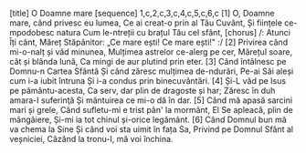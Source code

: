 [title] O Doamne mare
[sequence] 1,c,2,c,3,c,4,c,5,c,6,c
[1]
O, Doamne mare, când privesc eu lumea,
Ce ai creat-o prin al Tău Cuvânt,
Și ființele ce-mpodobesc natura
Cum le-ntreții cu brațul Tău cel sfânt,
[chorus]
/: Atunci Îți cânt,
Măreț Stăpânitor:
„Ce mare ești!
Ce mare ești!" :/
[2]
Privirea când mi-o-nalț și văd minunea,
Mulțimea astrelor ce-alerg pe cer,
Mărețul soare, cât și blânda lună,
Ca mingi de aur plutind prin eter.
[3]
Când întâlnesc pe Domnu-n Cartea Sfântă
Și când zăresc mulțimea de-ndurări,
Pe-ai Săi aleși cum i-a iubit întruna
Și i-a condus prin binecuvântări.
[4]
Și-L văd pe Isus pe pământu-acesta,
Ca serv, dar plin de dragoste și har;
Zăresc în duh amara-I suferinţă
Și mântuirea ce mi-o dă în dar.
[5]
Când mă apasă sarcini mari și grele,
Când sufletu-mi e trist pân' la mormânt,
El Se apleacă, plin de mângâiere,
Și-mi ia tot chinul și-orice legământ.
[6]
Când Domnul bun mă va chema la Sine
Și când voi sta uimit în fața Sa,
Privind pe Domnul Sfânt al veșniciei,
Căzând la tronu-I, mă voi închina.

